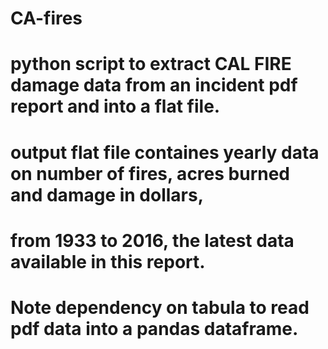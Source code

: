 # CA-fires
# python script to extract CAL FIRE damage data from an incident pdf report and into a flat file.
# output flat file containes yearly data on number of fires, acres burned and damage in dollars,
# from 1933 to 2016, the latest data available in this report.
# Note dependency on tabula to read pdf data into a pandas dataframe.